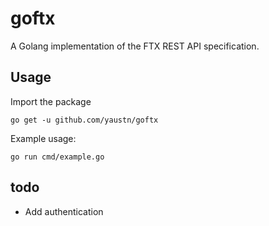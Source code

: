 # goftx
A Golang implementation of the FTX REST API specification.

## Usage

Import the package
```
go get -u github.com/yaustn/goftx
```

Example usage:
```
go run cmd/example.go
```

## todo
- Add authentication

